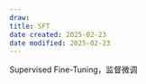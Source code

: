 ```yaml
---
draw:
title: SFT
date created: 2025-02-23
date modified: 2025-02-23
---
```


Supervised Fine-Tuning，监督微调
